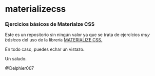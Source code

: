 # materializecss
### Ejercicios básicos de Materialze CSS


Este es un repositorio sin ningún valor ya que se trata de ejercícios *muy básicos* del uso de la librería [MATERIALIZE CSS.](https://materializecss.com/getting-started.html)

En todo caso, puedes echar un vistazo.

Un saludo.

@Delphier007
